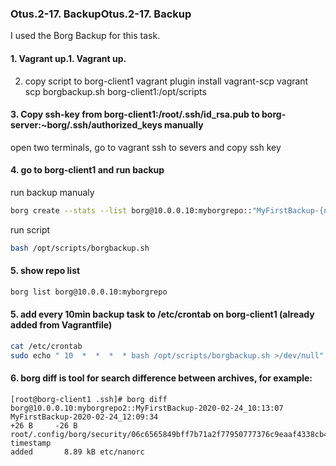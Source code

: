 ### Otus.2-17. BackupOtus.2-17. Backup

I used the Borg Backup for this task.

#### 1. Vagrant up.1. Vagrant up.

2.  copy script to borg-client1
vagrant plugin install vagrant-scp
vagrant scp borgbackup.sh borg-client1:/opt/scripts

#### 3. Copy ssh-key from borg-client1:/root/.ssh/id_rsa.pub to borg-server:~borg/.ssh/authorized_keys manually

open two terminals, go to vagrant ssh to severs and copy ssh key

#### 4. go to borg-client1 and run backup

run backup manualy 
```bash
borg create --stats --list borg@10.0.0.10:myborgrepo::"MyFirstBackup-{now:%Y-%m-%d_%H:%M:%S}" /etc /root
```
run script
```bash
bash /opt/scripts/borgbackup.sh
```
#### 5. show repo list
```bash
borg list borg@10.0.0.10:myborgrepo
```

#### 5. add every 10min backup task to /etc/crontab on borg-client1 (already added from Vagrantfile)
```bash
cat /etc/crontab
sudo echo " 10  *  *  *  * bash /opt/scripts/borgbackup.sh >/dev/null" >> /etc/crontab
```
#### 6. borg diff is tool for search difference between archives, for example:
```shell
[root@borg-client1 .ssh]# borg diff borg@10.0.0.10:myborgrepo2::MyFirstBackup-2020-02-24_10:13:07 MyFirstBackup-2020-02-24_12:09:34 
+26 B     -26 B root/.config/borg/security/06c6565849bff7b71a2f77950777376c9eaaf4338cb440706926dd66f3c98b00/manifest-timestamp
added       8.89 kB etc/nanorc
```



